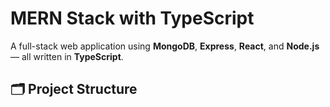 # MERN Stack with TypeScript

A full-stack web application using **MongoDB**, **Express**, **React**, and **Node.js** — all written in **TypeScript**.

## 🗂️ Project Structure

